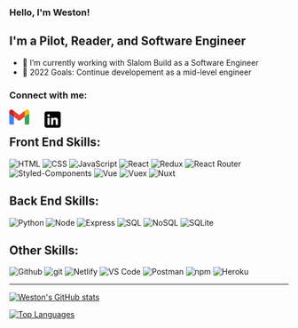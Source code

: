 ### Hello, I'm Weston!



## I'm a Pilot, Reader, and Software Engineer

- 🌱 I’m currently working with Slalom Build as a Software Engineer
- 🥅 2022 Goals: Continue developement as a mid-level engineer

### Connect with me:
[<img align="left" style="margin-right: 1.5rem" alt="Gmail" width="36px" src="assets\gmail_icon.svg.png" />][gmail]
[<img align="left" style="margin-right: 1.5rem" alt="LinkedIn" width="36px" src="assets\linkedin.png" />][linkedin]
<br />
<!-- Skill Badges -->
## Front End Skills:
![HTML](https://img.shields.io/badge/HTML-2E3440?style=for-the-badge&logo=html5)
![CSS](https://img.shields.io/badge/CSS-2E3440?style=for-the-badge&logo=css3)
![JavaScript](https://img.shields.io/badge/JavaScript-2E3440?style=for-the-badge&logo=javascript)
![React](https://img.shields.io/badge/React-2E3440?style=for-the-badge&logo=react)
![Redux](https://img.shields.io/badge/Redux-2E3440?style=for-the-badge&logo=redux)
![React Router](https://img.shields.io/badge/React%20Router-2E3440?style=for-the-badge&logo=react%20router)
![Styled-Components](https://img.shields.io/badge/Styled%20Components-2E3440?style=for-the-badge&logo=styled-components)
![Vue](https://img.shields.io/badge/Vue-2E3440?style=for-the-badge&logo=vue)
![Vuex](https://img.shields.io/badge/Vuex-2E3440?style=for-the-badge&logo=vuex)
![Nuxt](https://img.shields.io/badge/Nuxt-2E3440?style=for-the-badge&logo=nuxt)
## Back End Skills:
![Python](https://img.shields.io/badge/Python-2E3440?style=for-the-badge&logo=python)
![Node](https://img.shields.io/badge/Node-2E3440?style=for-the-badge&logo=node.js)
![Express](https://img.shields.io/badge/Express-2E3440?style=for-the-badge&logo=express)
![SQL](https://img.shields.io/badge/SQL-2E3440?style=for-the-badge&logo=sql)
![NoSQL](https://img.shields.io/badge/NoSQL-2E3440?style=for-the-badge&logo=nosql)
![SQLite](https://img.shields.io/badge/SQLite-2E3440?style=for-the-badge&logo=sqlite)


## Other Skills:
![Github](https://img.shields.io/badge/GitHub-2E3440?style=for-the-badge&logo=github)
![git](https://img.shields.io/badge/git-2E3440?style=for-the-badge&logo=git)
![Netlify](https://img.shields.io/badge/Netlify-2E3440?style=for-the-badge&logo=netlify)
![VS Code](https://img.shields.io/badge/VS%20Code-2E3440?style=for-the-badge&logo=visual%20studio)
![Postman](https://img.shields.io/badge/Postman-2E3440?style=for-the-badge&logo=Postman)
![npm](https://img.shields.io/badge/npm-2E3440?style=for-the-badge&logo=npm)
![Heroku](https://img.shields.io/badge/Heroku-2E3440?style=for-the-badge&logo=heroku)

---

[gmail]: https://mail.google.com/mail/u/0/?fs=1&to=westonwoodard28@gmail.com&su=SUBJECT&body=BODY&tf=cm
[linkedin]: https://www.linkedin.com/in/weston-woodard-76709988/

[![Weston's GitHub stats](https://github-readme-stats.vercel.app/api?username=SpicyLunchbox)](https://github.com/SpicyLunchbox/github-readme-stats)

[![Top Languages](https://github-readme-stats.vercel.app/api/top-langs/?username=SpicyLunchbox)](https://github.com/SpicyLunchbox/github-readme-stats)

<!--
**SpicyLunchbox/SpicyLunchbox** is a ✨ _special_ ✨ repository because its `README.md` (this file) appears on your GitHub profile.

Here are some ideas to get you started:

- 🔭 I’m currently working on ...
- 🌱 I’m currently learning ...
- 👯 I’m looking to collaborate on ...
- 🤔 I’m looking for help with ...
- 💬 Ask me about ...
- 📫 How to reach me: ...
- 😄 Pronouns: ...
- ⚡ Fun fact: ...
-->
